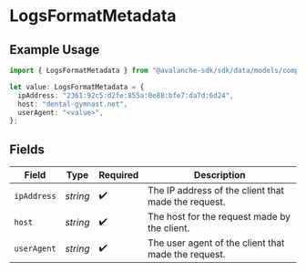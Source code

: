 # LogsFormatMetadata

## Example Usage

```typescript
import { LogsFormatMetadata } from "@avalanche-sdk/sdk/data/models/components";

let value: LogsFormatMetadata = {
  ipAddress: "2361:92c5:d2fe:855a:0e88:bfe7:da7d:6d24",
  host: "dental-gymnast.net",
  userAgent: "<value>",
};
```

## Fields

| Field                                               | Type                                                | Required                                            | Description                                         |
| --------------------------------------------------- | --------------------------------------------------- | --------------------------------------------------- | --------------------------------------------------- |
| `ipAddress`                                         | *string*                                            | :heavy_check_mark:                                  | The IP address of the client that made the request. |
| `host`                                              | *string*                                            | :heavy_check_mark:                                  | The host for the request made by the client.        |
| `userAgent`                                         | *string*                                            | :heavy_check_mark:                                  | The user agent of the client that made the request. |